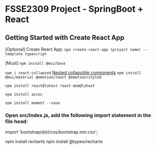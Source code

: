 # FSSE2309 Project - SpringBoot + React

## Getting Started with Create React App

[Optional] Create React App:
`npx create-react-app (project name) --template typescript`

[Must]
`npm install @mui/base`

`npm i react-collapsed`
[Nested collapsible components](https://blog.logrocket.com/create-collapsible-react-components-react-collapsed/)
`npm install @mui/material @emotion/react @emotion/styled`

`npm install react@latest react-dom@latest`

`npm install axios`

 `npm install moment --save`

 ### Open src/index.js, add the following import statement in the file head:
import 'bootstrap/dist/css/bootstrap.min.css';

npm install recharts
npm install @types/recharts
